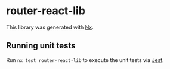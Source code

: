 # router-react-lib

This library was generated with [Nx](https://nx.dev).

## Running unit tests

Run `nx test router-react-lib` to execute the unit tests via [Jest](https://jestjs.io).
